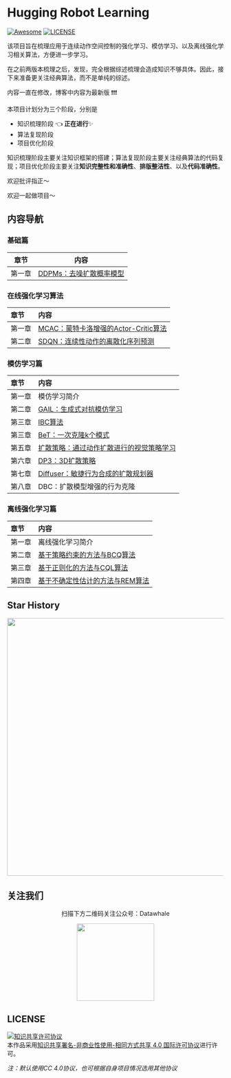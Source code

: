 # Hugging Robot Learning

[![Awesome](https://awesome.re/badge.svg)](https://awesome.re) [![LICENSE](https://img.shields.io/badge/license-Anti%20996-blue.svg)](https://github.com/996icu/996.ICU/blob/master/LICENSE)

该项目旨在梳理应用于连续动作空间控制的强化学习、模仿学习、以及离线强化学习相关算法，方便进一步学习。

在之前两版本梳理之后，发现，完全根据综述梳理会造成知识不够具体。因此，接下来准备更关注经典算法，而不是单纯的综述。

内容一直在修改，博客中内容为最新版 :exclamation::exclamation::exclamation:



本项目计划分为三个阶段，分别是

- 知识梳理阶段 :point_left: **正在进行**:sparkles:
- 算法复现阶段 
- 项目优化阶段 

知识梳理阶段主要关注知识框架的搭建；算法复现阶段主要关注经典算法的代码复现；项目优化阶段主要关注**知识完整性和准确性**、**排版整洁性**、以及**代码准确性**。

欢迎批评指正～

欢迎一起做项目～



## 内容导航

### 基础篇

| 章节   | 内容                                                         |
| ------ | ------------------------------------------------------------ |
| 第一章 | [DDPMs：去噪扩散概率模型](https://www.robotech.ink/index.php/Foundation-Model/172.html) |



### 在线强化学习算法

| 章节   | 内容                                                         |
| :----- | :----------------------------------------------------------- |
| 第一章 | [MCAC：蒙特卡洛增强的Actor-Critic算法](https://www.robotech.ink/index.php/RL/139.html) |
| 第二章 | [SDQN：连续性动作的离散化序列预测](https://www.robotech.ink/index.php/RL/19.html) |



### 模仿学习篇

| 章节   | 内容                                                         |
| :----- | :----------------------------------------------------------- |
| 第一章 | 模仿学习简介                                                 |
| 第二章 | [GAIL：生成式对抗模仿学习](https://www.robotech.ink/index.php/IL/187.html) |
| 第三章 | [IBC算法](https://www.robotech.ink/index.php/Manipulation/232.html) |
| 第三章 | [BeT：一次克隆k个模式](https://www.robotech.ink/index.php/Manipulation/224.html) |
| 第五章 | [扩散策略：通过动作扩散进行的视觉策略学习](https://www.robotech.ink/index.php/Robot-Learning/106.html) |
| 第六章 | [DP3：3D扩散策略](https://www.robotech.ink/index.php/Manipulation/352.html) |
| 第七章 | [Diffuser：敏捷行为合成的扩散规划器](https://www.robotech.ink/index.php/Robot-Learning/357.html) |
| 第八章 | DBC：扩散模型增强的行为克隆                                  |



### 离线强化学习篇

| 章节   | 内容                                                         |
| :----- | :----------------------------------------------------------- |
| 第一章 | 离线强化学习简介                                             |
| 第二章 | [基于策略约束的方法与BCQ算法](https://www.robotech.ink/index.php/Offline-RL/181.html) |
| 第三章 | [基于正则化的方法与CQL算法](https://www.robotech.ink/index.php/Offline-RL/120.html) |
| 第四章 | [基于不确定性估计的方法与REM算法](https://www.robotech.ink/index.php/Offline-RL/191.html) |



## Star History

<div align=center>
  <img src="https://api.star-history.com/svg?repos=datawhalechina/hugging-rl&type=Date" width=600/>
</div>



## 关注我们

<div align=center>
<p>扫描下方二维码关注公众号：Datawhale</p>
<img src="https://raw.githubusercontent.com/datawhalechina/pumpkin-book/master/res/qrcode.jpeg" width = "180" height = "180">
</div>


## LICENSE

<a rel="license" href="http://creativecommons.org/licenses/by-nc-sa/4.0/"><img alt="知识共享许可协议" style="border-width:0" src="https://img.shields.io/badge/license-CC%20BY--NC--SA%204.0-lightgrey" /></a><br />本作品采用<a rel="license" href="http://creativecommons.org/licenses/by-nc-sa/4.0/">知识共享署名-非商业性使用-相同方式共享 4.0 国际许可协议</a>进行许可。

*注：默认使用CC 4.0协议，也可根据自身项目情况选用其他协议*

